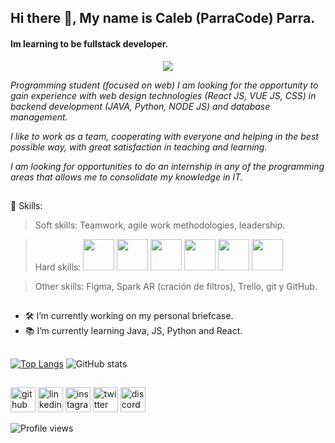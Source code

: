 <head> <link rel="stylesheet" href="https://cdn.jsdelivr.net/gh/devicons/devicon@v2.14.0/devicon.min.css"> </head>

## Hi there 👋, My name is Caleb (ParraCode) Parra.
#### Im learning to be fullstack developer.
<div align="center">
  <img src="https://user-images.githubusercontent.com/71718050/147854447-ab841e66-979e-4b8b-ac84-0639bb8fd039.png" />
</div>

*Programming student (focused on web) I am looking for the opportunity to gain experience with web design technologies (React JS, VUE JS, CSS) in backend development (JAVA, Python, NODE JS) and database management.*

*I like to work as a team, cooperating with everyone and helping in the best possible way, with great satisfaction in teaching and learning.*

*I am looking for opportunities to do an internship in any of the programming areas that allows me to consolidate my knowledge in IT.*

##

🧠 Skills:  
>Soft skills: Teamwork, agile work methodologies, leadership.

>Hard skills: <img width="50px" src="https://cdn.jsdelivr.net/gh/devicons/devicon/icons/java/java-original-wordmark.svg" /> <img width="50px" src="https://cdn.jsdelivr.net/gh/devicons/devicon/icons/javascript/javascript-original.svg" /> <img width="50px" src="https://cdn.jsdelivr.net/gh/devicons/devicon/icons/mysql/mysql-original-wordmark.svg" /> <img width="50px" src="https://cdn.jsdelivr.net/gh/devicons/devicon/icons/html5/html5-original-wordmark.svg" /> <img width="50px" src="https://cdn.jsdelivr.net/gh/devicons/devicon/icons/css3/css3-original-wordmark.svg" /> <img width="50px" src="https://cdn.jsdelivr.net/gh/devicons/devicon/icons/github/github-original-wordmark.svg" />

>Other skills: Figma, Spark AR (cración de filtros), Trello, git y GitHub.

##
- 🛠 I’m currently working on my personal briefcase. 
- 📚 I’m currently learning Java, JS, Python and React. 



##

[![Top Langs](https://github-readme-stats.vercel.app/api/top-langs/?username=1001-caleb)](https://github.com/anuraghazra/github-readme-stats) ![GitHub stats](https://github-readme-stats.vercel.app/api?username=1001-caleb&show_icons=false)  

 ##
 
[<img src='https://cdn.jsdelivr.net/npm/simple-icons@3.0.1/icons/github.svg' alt='github' height='40'>](https://github.com/1001-caleb)        [<img src='https://cdn.jsdelivr.net/npm/simple-icons@3.0.1/icons/linkedin.svg' alt='linkedin' height='40'>](https://www.linkedin.com/in/caleb-parra/) [<img src='https://cdn.jsdelivr.net/npm/simple-icons@3.0.1/icons/instagram.svg' alt='instagram' height='40'>](https://www.instagram.com/https://www.instagram.com/parracode_/?hl=es-la/) 
[<img src='https://cdn.jsdelivr.net/npm/simple-icons@3.0.1/icons/twitter.svg' alt='twitter' height='40'>](https://twitter.com/https://twitter.com/ParraCode_)  [<img src='https://cdn.jsdelivr.net/npm/simple-icons@3.0.1/icons/discord.svg' alt='discord' height='40'>](discord.io/Guides4A)  


![Profile views](https://gpvc.arturio.dev/1001-caleb)  

